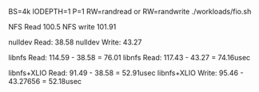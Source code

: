 BS=4k IODEPTH=1 P=1 RW=randread or RW=randwrite ./workloads/fio.sh

NFS Read 100.5
NFS write 101.91

nulldev Read: 38.58
nulldev Write: 43.27

libnfs Read: 114.59 - 38.58         = 76.01
libnfs Read: 117.43 - 43.27         = 74.16usec

libnfs+XLIO Read: 91.49 - 38.58     = 52.91usec
libnfs+XLIO Write: 95.46 - 43.27656 = 52.18usec